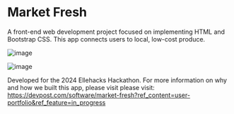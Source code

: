 # Market Fresh

A front-end web development project focused on implementing HTML and Bootstrap CSS. This app connects users to local, low-cost produce. 

![image](https://github.com/user-attachments/assets/23e3bdf0-5f28-430d-8d01-fd29a019ff8f)

![image](https://github.com/user-attachments/assets/15536bec-ebb6-4264-9424-9154f3464fa6)

Developed for the 2024 Ellehacks Hackathon. For more information on why and how we built this app, please visit please visit: https://devpost.com/software/market-fresh?ref_content=user-portfolio&ref_feature=in_progress

